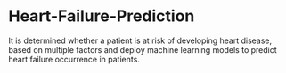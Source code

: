 # Heart-Failure-Prediction
It is determined whether a patient is at risk of developing heart disease, based on multiple factors and deploy machine learning models to predict heart failure occurrence in patients.
